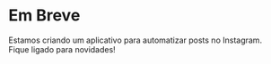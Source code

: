 # Em Breve

Estamos criando um aplicativo para automatizar posts no Instagram.  
Fique ligado para novidades!
